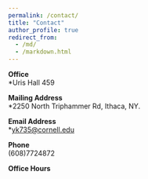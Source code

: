 ```yaml
---
permalink: /contact/
title: "Contact"
author_profile: true
redirect_from: 
  - /md/
  - /markdown.html
---
```


**Office**<br />
  *Uris Hall 459


**Mailing Address**<br />
  *2250 North Triphammer Rd, Ithaca, NY.


**Email Address**<br />
  *yk735@cornell.edu

**Phone**<br />
(608)7724872

**Office Hours**<br />

